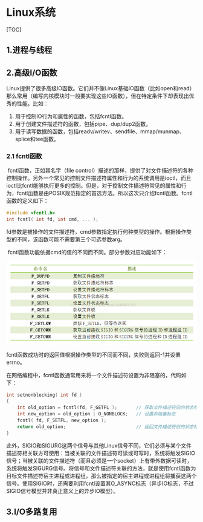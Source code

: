 # Linux系统

[TOC]

## 1.进程与线程



## 2.高级I/O函数

​	Linux提供了很多高级IO函数。它们并不像Linux基础IO函数（比如open和read）那么常用（编写内核模块时一般要实现这些IO函数），但在特定条件下却表现出优秀的性能。比如：

1. 用于控制IO行为和属性的函数，包括fcntl函数。
2. 用于创建文件描述符的函数，包括pipe、dup/dup2函数。
3. 用于读写数据的函数，包括readv/writev、sendfile、mmap/munmap、splice和tee函数。

### 2.1 fcntl函数

​	fcntl函数，正如其名字（file control）描述的那样，提供了对文件描述符的各种控制操作。另外一个常见的控制文件描述符属性和行为的系统调用是ioctl，而且ioctl比fcntl能够执行更多的控制。但是，对于控制文件描述符常见的属性和行为，fcntl函数是由POSIX规范指定的首选方法。所以这次只介绍fcntl函数。fcntl函数的定义如下：

```c
#include <fcntl.h>
int fcntl( int fd, int cmd, ... );
```

​	fd参数是被操作的文件描述符，cmd参数指定执行何种类型的操作。根据操作类型的不同，该函数可能不需要第三个可选参数arg。

​	fcntl函数功能依据cmd的值的不同而不同。部分参数对应功能如下：

![img](../picture/Center.png)

​	fcntl函数成功时的返回值根据操作类型的不同而不同，失败则返回-1并设置errno。

​	在网络编程中，fcntl函数通常用来将一个文件描述符设置为非阻塞的，代码如下：

```c
int setnonblocking( int fd )
{
    int old_option = fcntl(fd, F_GETFL );		// 获取文件描述符旧的状态标志
    int new_option = old_option | O_NONBLOCK;	// 设置非阻塞标志
    fcntl( fd, F_SETFL, new_option );			
    return old_option;							// 返回文件描述符旧的状态标志，以便日后恢复该状态标志
}
```

​	此外，SIGIO和SIGURG这两个信号与其他Linux信号不同，它们必须与某个文件描述符相关联方可使用：当被关联的文件描述符可读或可写时，系统将触发SIGIO信号；当被关联的文件描述符（而且必须是一个socket）上有带外数据可读时，系统将触发SIGURG信号。将信号和文件描述符关联的方法，就是使用fcntl函数为目标文件描述符宿主进程或进程组，那么被指定的宿主进程或进程组将捕获这两个信号。使用SIGIO时，还需要利用fcntl设置其O_ASYNC标志（异步IO标志，不过SIGIO信号模型并非真正意义上的异步IO模型）。

## 3.I/O多路复用